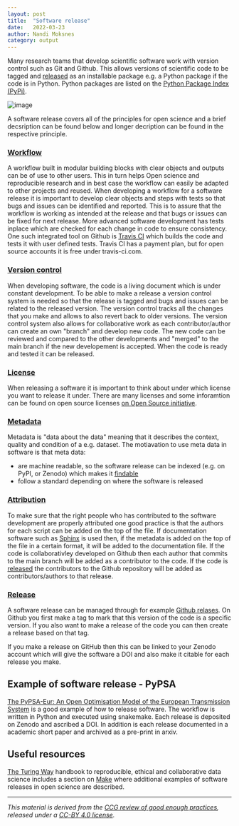 ```yaml
---
layout: post
title:  "Software release"
date:   2022-03-23 
author: Nandi Moksnes
category: output
---
```



Many research teams that develop scientific software work with version control such as Git and Github. This allows versions of scientific code to be tagged and [released]() as an installable package e.g. a Python package if the code is in Python. Python packages are listed on the [Python Package Index (PyPi)](https://pypi.org/).
  
![image](https://user-images.githubusercontent.com/30128518/159683921-d979dd9c-0db3-4f99-b581-c62870562cab.png)

A software release covers all of the principles for open science and a brief decsription can be found below and longer decription can be found in the respective principle.
  
### [Workflow](https://climatecompatiblegrowth.github.io/guidelines/open%20science/2022/03/18/workflow.html)
A workflow built in modular building blocks with clear objects and outputs can be of use to other users. This in turn helps Open science and reproducible research and in best case the workflow can easily be adapted to other projects and reused.
When developing a workflow for a software release it is important to develop clear objects and steps with tests so that bugs and issues can be identified and reported. This is to assure that the workflow is working as intended at the release and that bugs or issues can be fixed for next release. More advanced software development has tests inplace which are checked for each change in code to ensure consistency. One such integrated tool on Github is [Travis CI](https://docs.travis-ci.com/user/tutorial/) which builds the code and tests it with user defined tests. Travis CI has a payment plan, but for open source accounts it is free under travis-ci.com.
  
### [Version control](https://climatecompatiblegrowth.github.io/guidelines/)
When developing software, the code is a living document which is under constant development. To be able to make a release a version control system is needed so that the release is tagged and bugs and issues can be related to the released version. The version control tracks all the changes that you make and allows to also revert back to older versions. The version control system also allows for collaborative work as each contributor/author can create an own "branch" and develop new code. The new code can be reviewed and compared to the other developments and "merged" to the main branch if the new developement is accepted. When the code is ready and tested it can be released.

### [License](https://climatecompatiblegrowth.github.io/guidelines/practice/2022/03/01/licensing.html)
When releasing a software it is important to think about under which license you want to release it under. There are many licenses and some inforamtion can be found on  open source licenses [on Open Source initiative](https://opensource.org/licenses).

### [Metadata](https://climatecompatiblegrowth.github.io/guidelines/)
Metadata is "data about the data" meaning that it describes the context, quality and condition of a e.g. dataset.
The motiavation to use meta data in software is that meta data:
- are machine readable, so the software release can be indexed (e.g. on PyPI, or Zenodo) which makes it [findable](https://www.go-fair.org/fair-principles/)
- follow a standard depending on where the software is released
 
### [Attribution](https://climatecompatiblegrowth.github.io/guidelines/practice/2022/02/01/attribution.html)
To make sure that the right people who has contributed to the software development are properly attributed one good practice is that the authors for each script can be added on the top of the file. If documentation software such as [Sphinx](https://www.sphinx-doc.org/en/master/index.html) is used then, if the metadata is added on the top of the file in a certain format, it will be added to the documentation file.
If the code is collaborativley developed on Github then each author that commits to the main branch will be added as a contributor to the code. If the code is [released](https://docs.github.com/en/repositories/releasing-projects-on-github/managing-releases-in-a-repository) the contributors to the Github repository will be added as contributors/authors to that release.

### [Release](https://climatecompatiblegrowth.github.io/guidelines/)
A software release can be managed through for example [Github relases](https://docs.github.com/en/repositories/releasing-projects-on-github/managing-releases-in-a-repository). On Github you first make a tag to mark that this version of the code is a specific version. If you also want to make a release of the code you can then create a release based on that tag.

If you make a release on GitHub then this can be linked to your Zenodo account which will give the software a DOI and also make it citable for each release you make.
  
## Example of software release - PyPSA
  
[The PyPSA-Eur: An Open Optimisation Model of the European Transmission System](https://github.com/PyPSA/pypsa-eur) is a good example of how to release software. The workflow is written in Python and executed using snakemake. Each release is deposited on Zenodo and ascribed a DOI. In addition is each release documented in a academic short paper and archived as a pre-print in arxiv.

## Useful resources
[The Turing Way](https://the-turing-way.netlify.app/welcome.html) handbook to reproducible, ethical and collaborative data science includes a section on [Make](https://the-turing-way.netlify.app/reproducible-research/make.html) where additional examples of software releases in open science are described.

------------
*This material is derived from the [CCG review of good enough practices][1], released under a [CC-BY 4.0 license][2].*

[1]: https://doi.org/10.5281/zenodo.5911546 "Usher, William, Beltramo, Agnese, Gardumi, Francesco, Martin, Viktoria, & Petrarulo, Luca. (2022). CCG Platform - Body of Knowledge: Review of Good Practice (1.3). Zenodo. https://doi.org/10.5281/zenodo.5911546"

[2]: https://creativecommons.org/licenses/by/4.0/legalcode

